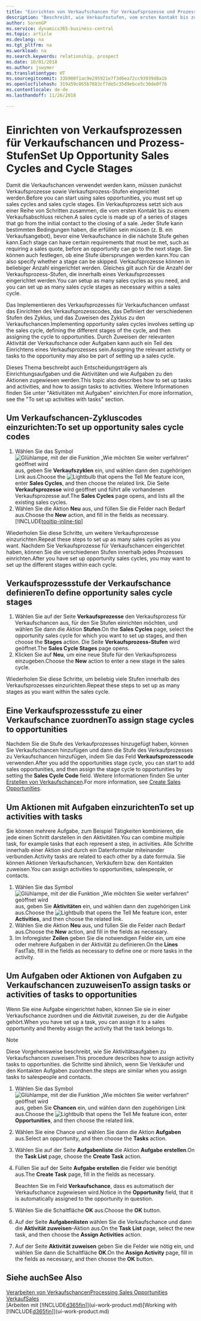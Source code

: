 ```yaml
---
title: "Einrichten von Verkaufschancen für Verkaufsprozesse und Prozess-Stufen| Microsoft Docs"
description: "Beschreibt, wie Verkaufsstufen, vom ersten Kontakt bis zum Schließen definiert, einen Verkaufsprozess erstellt und diesen zu Verkaufschancen in Business Central zuweist."
author: SorenGP
ms.service: dynamics365-business-central
ms.topic: article
ms.devlang: na
ms.tgt_pltfrm: na
ms.workload: na
ms.search.keywords: relationship, prospect
ms.date: 10/01/2018
ms.author: jswymer
ms.translationtype: HT
ms.sourcegitcommit: 33b900f1ac9e295921e7f3d6ea72cc93939d8a1b
ms.openlocfilehash: 319a59c865b7883cf7de5c35d9ebce5c30de0f76
ms.contentlocale: de-de
ms.lasthandoff: 11/26/2018

---
```

# <a name="set-up-opportunity-sales-cycles-and-cycle-stages"></a><span data-ttu-id="c5593-103">Einrichten von Verkaufsprozessen für Verkaufschancen und Prozess-Stufen</span><span class="sxs-lookup"><span data-stu-id="c5593-103">Set Up Opportunity Sales Cycles and Cycle Stages</span></span>
<span data-ttu-id="c5593-104">Damit die Verkaufschancen verwendet werden kann, müssen zunächst Verkaufsprozesse sowie Verkaufsprozess-Stufen eingerichtet werden.</span><span class="sxs-lookup"><span data-stu-id="c5593-104">Before you can start using sales opportunities, you must set up sales cycles and sales cycle stages.</span></span> <span data-ttu-id="c5593-105">Ein Verkaufsprozess setzt sich aus einer Reihe von Schritten zusammen, die vom ersten Kontakt bis zu einem Verkaufsabschluss reichen.</span><span class="sxs-lookup"><span data-stu-id="c5593-105">A sales cycle is made up of a series of stages that go from the initial contact to the closing of a sale.</span></span> <span data-ttu-id="c5593-106">Jeder Stufe kann bestimmten Bedingungen haben, die erfüllen sein müssen (z. B. ein Verkaufsangebot), bevor eine Verkaufschance in die nächste Stufe gehen kann.</span><span class="sxs-lookup"><span data-stu-id="c5593-106">Each stage can have certain requirements that must be met, such as requiring a sales quote, before an opportunity can go to the next stage.</span></span> <span data-ttu-id="c5593-107">Sie können auch festlegen, ob eine Stufe übersprungen werden kann.</span><span class="sxs-lookup"><span data-stu-id="c5593-107">You can also specify whether a stage can be skipped.</span></span> <span data-ttu-id="c5593-108">Verkaufsprozesse können in beliebiger Anzahl eingerichtet werden. Gleiches gilt auch für die Anzahl der Verkaufsprozess-Stufen, die innerhalb eines Verkaufsprozesses eingerichtet werden.</span><span class="sxs-lookup"><span data-stu-id="c5593-108">You can setup as many sales cycles as you need, and you can set up as many sales cycle stages as necessary within a sales cycle.</span></span>

<span data-ttu-id="c5593-109">Das Implementieren des Verkaufsprozesses für Verkaufschancen umfasst das Einrichten des Verkaufsprozesscodes, das Definiert der verschiedenen Stufen des Zyklus, und das Zuweisen des Zyklus zu den Verkaufschancen.</span><span class="sxs-lookup"><span data-stu-id="c5593-109">Implementing opportunity sales cycles involves setting up the sales cycle, defining the different stages of the cycle, and then assigning the cycle to opportunities.</span></span> <span data-ttu-id="c5593-110">Durch Zuweisen der relevanten Aktivität der Verkaufschance oder Aufgaben kann auch ein Teil des Einrichtens eines Verkaufsprozesses sein.</span><span class="sxs-lookup"><span data-stu-id="c5593-110">Assigning the relevant activity or tasks to the opportunity may also be part of setting up a sales cycle.</span></span>

<span data-ttu-id="c5593-111">Dieses Thema beschreibt auch Entscheidungsträgern als Einrichtungsaufgaben und die Aktivitäten und wie Aufgaben zu den Aktionen zugewiesen werden.</span><span class="sxs-lookup"><span data-stu-id="c5593-111">This topic also describes how to set up tasks and activities, and how to assign tasks to activities.</span></span> <span data-ttu-id="c5593-112">Weitere Informationen finden Sie unter "Aktivitäten mit Aufgaben" einrichten.</span><span class="sxs-lookup"><span data-stu-id="c5593-112">For more information, see the "To set up activities with tasks" section.</span></span>

## <a name="to-set-up-opportunity-sales-cycle-codes"></a><span data-ttu-id="c5593-113">Um Verkaufschancen-Zykluscodes einzurichten:</span><span class="sxs-lookup"><span data-stu-id="c5593-113">To set up opportunity sales cycle codes</span></span>
1. <span data-ttu-id="c5593-114">Wählen Sie das Symbol ![Glühlampe, mit der die Funktion „Wie möchten Sie weiter verfahren“ geöffnet wird](media/ui-search/search_small.png "Wie möchten Sie weiter verfahren?") aus, geben Sie **Verkaufszyklen** ein, und wählen dann den zugehörigen Link aus.</span><span class="sxs-lookup"><span data-stu-id="c5593-114">Choose the ![Lightbulb that opens the Tell Me feature](media/ui-search/search_small.png "Tell me what you want to do") icon, enter **Sales Cycles**, and then choose the related link.</span></span> <span data-ttu-id="c5593-115">Die Seite **Verkaufsprozesse** wird geöffnet und führt alle vorhandenen Verkaufsprozesse auf.</span><span class="sxs-lookup"><span data-stu-id="c5593-115">The **Sales Cycles** page opens, and lists all the existing sales cycles.</span></span>
2. <span data-ttu-id="c5593-116">Wählen Sie die Aktion **Neu** aus, und füllen Sie die Felder nach Bedarf aus.</span><span class="sxs-lookup"><span data-stu-id="c5593-116">Choose the **New** action, and fill in the fields as necessary.</span></span> [!INCLUDE[tooltip-inline-tip](includes/tooltip-inline-tip_md.md)]

<span data-ttu-id="c5593-117">Wiederholen Sie diese Schritte, um weitere Verkaufsprozesse einzurichten.</span><span class="sxs-lookup"><span data-stu-id="c5593-117">Repeat these steps to set up as many sales cycles as you want.</span></span> <span data-ttu-id="c5593-118">Nachdem Sie Verkaufsprozesse für Verkaufschancen eingerichtet haben, können Sie die verschiedenen Stufen innerhalb jedes Prozesses einrichten.</span><span class="sxs-lookup"><span data-stu-id="c5593-118">After you have set up opportunity sales cycles, you may want to set up the different stages within each cycle.</span></span>

## <a name="to-define-opportunity-sales-cycle-stages"></a><span data-ttu-id="c5593-119">Verkaufsprozessstufe der Verkaufschance definieren</span><span class="sxs-lookup"><span data-stu-id="c5593-119">To define opportunity sales cycle stages</span></span>
1. <span data-ttu-id="c5593-120">Wählen Sie auf der Seite **Verkaufsprozesse** den Verkaufsprozess für Verkaufschancen aus, für den Sie Stufen einrichten möchten, und wählen Sie dann die Aktion **Stufen**.</span><span class="sxs-lookup"><span data-stu-id="c5593-120">On the **Sales Cycles** page, select the opportunity sales cycle for which you want to set up stages, and then choose the **Stages** action.</span></span> <span data-ttu-id="c5593-121">Die Seite **Verkaufsprozess-Stufen** wird geöffnet.</span><span class="sxs-lookup"><span data-stu-id="c5593-121">The **Sales Cycle Stages** page opens.</span></span>
2. <span data-ttu-id="c5593-122">Klicken Sie auf **Neu**, um eine neue Stufe für den Verkaufsprozess einzugeben.</span><span class="sxs-lookup"><span data-stu-id="c5593-122">Choose the **New** action to enter a new stage in the sales cycle.</span></span>

<span data-ttu-id="c5593-123">Wiederholen Sie diese Schritte, um beliebig viele Stufen innerhalb des Verkaufsprozesses einzurichten.</span><span class="sxs-lookup"><span data-stu-id="c5593-123">Repeat these steps to set up as many stages as you want within the sales cycle.</span></span>

## <a name="to-assign-stage-cycles-to-opportunities"></a><span data-ttu-id="c5593-124">Eine Verkaufsprozessstufe zu einer Verkaufschance zuordnen</span><span class="sxs-lookup"><span data-stu-id="c5593-124">To assign stage cycles to opportunities</span></span>
<span data-ttu-id="c5593-125">Nachdem Sie die Stufe des Verkaufprozesses hinzugefügt haben, können Sie Verkaufschancen hinzufügen und dann die Stufe des Verkaufprozesses zu Verkaufschancen hinzufügen, indem Sie das Feld **Verkaufsprozesscode** verwenden.</span><span class="sxs-lookup"><span data-stu-id="c5593-125">After you add the opportunities stage cycle, you can start to add sales opportunities, and then assign the stage cycle to opportunities by setting the **Sales Cycle Code** field.</span></span> <span data-ttu-id="c5593-126">Weitere Informationen finden Sie unter [Erstellen von Verkaufschancen](marketing-how-create-opportunities.md).</span><span class="sxs-lookup"><span data-stu-id="c5593-126">For more information, see [Create Sales Opportunities](marketing-how-create-opportunities.md).</span></span>

## <a name="to-set-up-activities-with-tasks"></a><span data-ttu-id="c5593-127">Um Aktionen mit Aufgaben einzurichten</span><span class="sxs-lookup"><span data-stu-id="c5593-127">To set up activities with tasks</span></span>
<span data-ttu-id="c5593-128">Sie können mehrere Aufgabe, zum Beispiel Tätigkeiten kombinieren, die jede einen Schritt darstellen in den Aktivitäten.</span><span class="sxs-lookup"><span data-stu-id="c5593-128">You can combine multiple task, for example tasks that each represent a step, in activities.</span></span> <span data-ttu-id="c5593-129">Alle Schritte innerhalb einer Aktion sind durch ein Datenformular miteinander verbunden.</span><span class="sxs-lookup"><span data-stu-id="c5593-129">Activity tasks are related to each other by a date formula.</span></span> <span data-ttu-id="c5593-130">Sie können Aktionen Verkaufschancen, Verkäufern bzw. den Kontakten zuweisen.</span><span class="sxs-lookup"><span data-stu-id="c5593-130">You can assign activities to opportunities, salespeople, or contacts.</span></span>

1. <span data-ttu-id="c5593-131">Wählen Sie das Symbol ![Glühlampe, mit der die Funktion „Wie möchten Sie weiter verfahren“ geöffnet wird](media/ui-search/search_small.png "Wie möchten Sie weiter verfahren?") aus, geben Sie **Aktivitäten** ein, und wählen dann den zugehörigen Link aus.</span><span class="sxs-lookup"><span data-stu-id="c5593-131">Choose the ![Lightbulb that opens the Tell Me feature](media/ui-search/search_small.png "Tell me what you want to do") icon, enter **Activities**, and then choose the related link.</span></span>
2. <span data-ttu-id="c5593-132">Wählen Sie die Aktion **Neu** aus, und füllen Sie die Felder nach Bedarf aus.</span><span class="sxs-lookup"><span data-stu-id="c5593-132">Choose the **New** action, and fill in the fields as necessary.</span></span>
3. <span data-ttu-id="c5593-133">Im Inforegister **Zeilen** geben Sie die notwendigen Felder ein, um eine oder mehrere Aufgaben in der Aktivität zu definieren.</span><span class="sxs-lookup"><span data-stu-id="c5593-133">On the **Lines** FastTab, fill in the fields as necessary to define one or more tasks in the activity.</span></span>

## <a name="to-assign-tasks-or-activities-of-tasks-to-opportunities"></a><span data-ttu-id="c5593-134">Um Aufgaben oder Aktionen von Aufgaben zu Verkaufschancen zuzuweisen</span><span class="sxs-lookup"><span data-stu-id="c5593-134">To assign tasks or activities of tasks to opportunities</span></span>
<span data-ttu-id="c5593-135">Wenn Sie eine Aufgabe eingerichtet haben, können Sie sie in einer Verkaufschance zuordnen und die Aktivität zuweisen, zu der die Aufgabe gehört.</span><span class="sxs-lookup"><span data-stu-id="c5593-135">When you have set up a task, you can assign it to a sales opportunity and thereby assign the activity that the task belongs to.</span></span>

> [!NOTE]  
>   <span data-ttu-id="c5593-136">Diese Vorgehensweise beschreibt, wie Sie Aktivitätsaufgaben zu Verkaufschancen zuweisen.</span><span class="sxs-lookup"><span data-stu-id="c5593-136">This procedure describes how to assign activity tasks to opportunities.</span></span> <span data-ttu-id="c5593-137">die Schritte sind ähnlich, wenn Sie Verkäufer und den Kontakten Aufgaben zuordnen.</span><span class="sxs-lookup"><span data-stu-id="c5593-137">the steps are similar when you assign tasks to salespeople and contacts.</span></span>

1. <span data-ttu-id="c5593-138">Wählen Sie das Symbol ![Glühlampe, mit der die Funktion „Wie möchten Sie weiter verfahren“ geöffnet wird](media/ui-search/search_small.png "Wie möchten Sie weiter verfahren?") aus, geben Sie **Chancen** ein, und wählen dann den zugehörigen Link aus.</span><span class="sxs-lookup"><span data-stu-id="c5593-138">Choose the ![Lightbulb that opens the Tell Me feature](media/ui-search/search_small.png "Tell me what you want to do") icon, enter **Opportunities**, and then choose the related link.</span></span>
2. <span data-ttu-id="c5593-139">Wählen Sie eine Chance und wählen Sie dann die Aktion **Aufgaben** aus.</span><span class="sxs-lookup"><span data-stu-id="c5593-139">Select an opportunity, and then choose the **Tasks** action.</span></span>
3. <span data-ttu-id="c5593-140">Wählen Sie auf der Seite **Aufgabenliste** die Aktion **Aufgabe erstellen**.</span><span class="sxs-lookup"><span data-stu-id="c5593-140">On the **Task List** page, choose the **Create Task** action.</span></span>
4.  <span data-ttu-id="c5593-141">Füllen Sie auf der Seite **Aufgabe erstellen** die Felder wie benötigt aus.</span><span class="sxs-lookup"><span data-stu-id="c5593-141">The **Create Task** page, fill in the fields as necessary.</span></span>

    <span data-ttu-id="c5593-142">Beachten Sie im Feld **Verkaufschance**, dass es automatisch der Verkaufschance zugewiesen wird.</span><span class="sxs-lookup"><span data-stu-id="c5593-142">Notice in the **Opportunity** field, that it is automatically assigned to the opportunity in question.</span></span>
5. <span data-ttu-id="c5593-143">Wählen Sie die Schaltfläche **OK** aus.</span><span class="sxs-lookup"><span data-stu-id="c5593-143">Choose the **OK** button.</span></span>
6. <span data-ttu-id="c5593-144">Auf der Seite **Aufgabenlisten** wählen Sie die Verkaufschance und dann die **Aktivität zuweisen**-Aktion aus.</span><span class="sxs-lookup"><span data-stu-id="c5593-144">On the **Task List** page, select the new task, and then choose the **Assign Activities** action.</span></span>
7. <span data-ttu-id="c5593-145">Auf der Seite **Aktivität zuweisen** geben Sie die Felder wie nötig ein, und wählen Sie dann die Schaltfläche **OK**.</span><span class="sxs-lookup"><span data-stu-id="c5593-145">On the **Assign Activity** page, fill in the fields as necessary, and then choose the **OK** button.</span></span>

## <a name="see-also"></a><span data-ttu-id="c5593-146">Siehe auch</span><span class="sxs-lookup"><span data-stu-id="c5593-146">See Also</span></span>
[<span data-ttu-id="c5593-147">Verarbeiten von Verkaufschancen</span><span class="sxs-lookup"><span data-stu-id="c5593-147">Processing Sales Opportunities</span></span>](marketing-processing-sales-opportunities.md)  
[<span data-ttu-id="c5593-148">Verkauf</span><span class="sxs-lookup"><span data-stu-id="c5593-148">Sales</span></span>](sales-manage-sales.md)  
<span data-ttu-id="c5593-149">[Arbeiten mit [!INCLUDE[d365fin](includes/d365fin_md.md)]](ui-work-product.md)</span><span class="sxs-lookup"><span data-stu-id="c5593-149">[Working with [!INCLUDE[d365fin](includes/d365fin_md.md)]](ui-work-product.md)</span></span>

